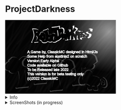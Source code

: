 # ProjectDarkness <br/>
<!--![screenshot](screenshots/infoPAGE.png)<br/>-->
<img src = "screenshots/infoPAGE.png" width = "360" height = "240">
<details>
  <summary>Info</summary>
  <ul>
    <li>A game by, ClassicMC</li>
    <li>Made in Html Canvas and Js</li>
    <li>&copy;ClassicMC-Studios 2022</li>
    <ul>
      <li>Play online at <a href = "https://projectdarkness.w3spaces.com">projectdarkness.w3spaces.com</a></li>
    </ul>
  </ul>
</details>
<details>
  <summary>ScreenShots (in progress)</summary>
  <img scr = "screenshots/busnes5.png" width = "360" height = "240">
  <p><em>&copy;ClassicMC</em></p>
</details>

